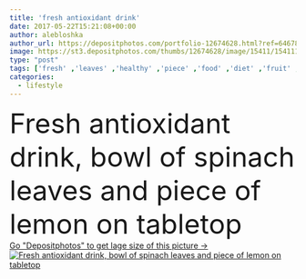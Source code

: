 ```yaml
---
title: 'fresh antioxidant drink'
date: 2017-05-22T15:21:08+00:00
author: alebloshka
author_url: https://depositphotos.com/portfolio-12674628.html?ref=64678756
image: https://st3.depositphotos.com/thumbs/12674628/image/15411/154111106/api_thumb_450.jpg?forcejpeg=true
type: "post"
tags: ['fresh' ,'leaves' ,'healthy' ,'piece' ,'food' ,'diet' ,'fruit' ,'tasty' ,'meal' ,'drink' ,'eating' ,'nutrition' ,'vegetarian' ,'napkin' ,'vegetables' ,'bowl' ,'lifestyle' ,'organic' ,'eco' ,'citrus' ,'lemon' ,'linen' ,'antioxidant' ,'vegan' ,'tabletop' ,'superfood' ,'spinach' ,'unprocessed' ,'detox' ,'Healthy Eating' ,'healthy food' ,'raw food' ,'raw food diet' ,'organic food' ,'clean eating' ]
categories: 
  - lifestyle
---
```

<div aling="center">
            <font size="60"> Fresh antioxidant drink, bowl of spinach leaves and piece of lemon on tabletop</font>   
</div>
<div>
    <a href='https://depositphotos.com/154111106/stock-photo-fresh-antioxidant-drink.html?ref=64678756' target=_blank > Go "Depositphotos" to get lage size of this picture ->
        <img href='https://depositphotos.com/154111106/stock-photo-fresh-antioxidant-drink.html?ref=64678756' src='https://st3.depositphotos.com/12674628/15411/i/950/depositphotos_154111106-stock-photo-fresh-antioxidant-drink.jpg?forcejpeg=true' alt='Fresh antioxidant drink, bowl of spinach leaves and piece of lemon on tabletop' >
    </a>
</div>
